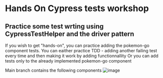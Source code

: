 # Hands On Cypress tests workshop

## Practice some test wrting using CypressTestHelper and  the driver pattern
If you wish to get "hands-on", you can practice adding the pokemon-go component tests.
You can eaither practice TDD - adding another failing test every time and then making it work by adding functionnallity
Or you can add tests only to the already implemented pokemon-go component

Main branch contains the following components
![image](https://github.com/ShellyDCMS/cypress-test-utils-examples/assets/60476837/5edf6f5d-3b28-486e-b236-d6b1b5f2de70)

